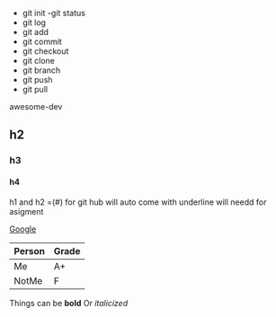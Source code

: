 


- git init -git status
- git log
- git add
- git commit
- git checkout
- git clone
- git branch
- git push
- git pull










 awesome-dev
## h2
### h3
#### h4


h1 and h2 =(#) for git hub will auto come with underline will needd for asigment

[Google](https://google.com)

| Person | Grade |
| ------ | ----- |
| Me     | A+    |
| NotMe  | F     |



Things can be **bold** Or _italicized_

